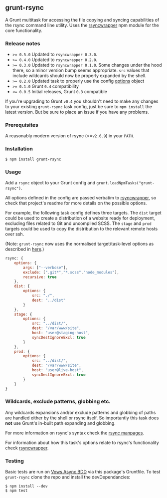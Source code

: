 ## grunt-rsync

A Grunt multitask for accessing the file copying and syncing capabilities of the rsync command line utility. Uses the [rsyncwrapper](https://github.com/jedrichards/rsyncwrapper) npm module for the core functionality.

### Release notes

- `>= 0.5.0` Updated to `rsyncwrapper 0.3.0`.
- `>= 0.4.0` Updated to `rsyncwrapper 0.2.0`.
- `>= 0.3.0` Updated to `rsyncwrapper 0.1.0`. Some changes under the hood there, so a minor version bump seems appropriate. `src` values that include wildcards should now be properly expanded by the shell.
- `>= 0.2.0` Updated task to properly use the config [options](http://gruntjs.com/configuring-tasks#options) object
- `>= 0.1.0` Grunt `0.4` compatibility
- `<= 0.0.5` Initial releases, Grunt `0.3` compatible

If you're upgrading to Grunt `v0.4` you shouldn't need to make any changes to your existing `grunt-rsync` task config, just be sure to `npm install` the latest version. But be sure to place an issue if you have any problems.

### Prerequisites

A reasonably modern version of rsync (>=`v2.6.9`) in your `PATH`.

### Installation

    $ npm install grunt-rsync

### Usage

Add a `rsync` object to your Grunt config and `grunt.loadNpmTasks("grunt-rsync")`.

All options defined in the config are passed verbatim to [rsyncwrapper](https://github.com/jedrichards/rsyncwrapper), so check that project's readme for more details on the possible options.

For example, the following task config defines three targets. The `dist` target could be used to create a distribution of a website ready for deployment, excluding files related to Git and uncompiled SCSS. The `stage` and `prod` targets could be used to copy the distribution to the relevant remote hosts over ssh.

(Note: `grunt-rsync` now uses the normalised target/task-level options as described in [here](http://gruntjs.com/configuring-tasks#options).)

```javascript
rsync: {
    options: {
        args: ["--verbose"],
        exclude: [".git*","*.scss","node_modules"],
        recursive: true
    },
    dist: {
        options: {
            src: "./",
            dest: "../dist"
        }
    },
    stage: {
        options: {
            src: "../dist/",
            dest: "/var/www/site",
            host: "user@staging-host",
            syncDestIgnoreExcl: true
        }
    },
    prod: {
        options: {
            src: "../dist/",
            dest: "/var/www/site",
            host: "user@live-host",
            syncDestIgnoreExcl: true
        }
    }
}
```

### Wildcards, exclude patterns, globbing etc.

Any wildcards expansions and/or exclude patterns and globbing of paths are handled either by the shell or rsync itself. So importantly this task does **not** use Grunt's in-built path expanding and globbing.

For more information on rsync's syntax check the [rsync manpages](http://linux.die.net/man/1/rsync).

For information about how this task's options relate to rsync's functionality check [rsyncwrapper](https://github.com/jedrichards/rsyncwrapper).

### Testing

Basic tests are run on [Vows Async BDD](http://vowsjs.org/) via this package's Gruntfile. To test `grunt-rsync` clone the repo and install the devDependancies:

    $ npm install --dev
    $ npm test
